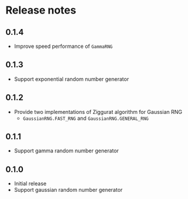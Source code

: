 # Release notes

## 0.1.4

- Improve speed performance of `GammaRNG`

## 0.1.3

- Support exponential random number generator

## 0.1.2

- Provide two implementations of Ziggurat algorithm for Gaussian RNG
    - `GaussianRNG.FAST_RNG` and `GaussianRNG.GENERAL_RNG`

## 0.1.1

- Support gamma random number generator


## 0.1.0

- Initial release
- Support gaussian random number generator
